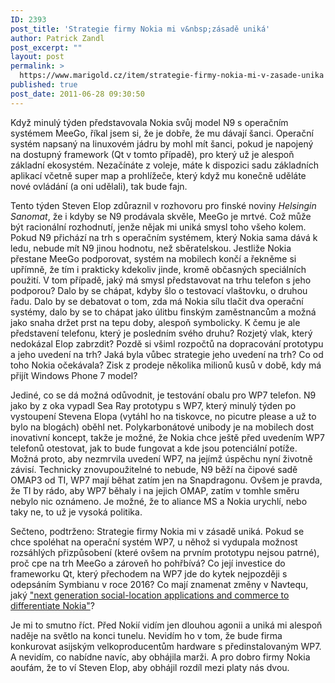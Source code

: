 ```yaml
---
ID: 2393
post_title: 'Strategie firmy Nokia mi v&nbsp;zásadě uniká'
author: Patrick Zandl
post_excerpt: ""
layout: post
permalink: >
  https://www.marigold.cz/item/strategie-firmy-nokia-mi-v-zasade-unika
published: true
post_date: 2011-06-28 09:30:50
---
```

Když minulý týden představovala Nokia svůj model N9 s operačním systémem MeeGo, říkal jsem si, že je dobře, že mu dávají šanci. Operační systém napsaný na linuxovém jádru by mohl mít šanci, pokud je napojený na dostupný framework (Qt v tomto případě), pro který už je alespoň základní ekosystém. Nezačínáte z voleje, máte k dispozici sadu základních aplikací včetně super map a prohlížeče, který když mu konečně uděláte nové ovládání (a oni udělali), tak bude fajn. 

Tento týden Steven Elop zdůraznil v rozhovoru pro finské noviny <em>Helsingin Sanomat</em>, že i kdyby se N9 prodávala skvěle, MeeGo je mrtvé. Což může být racionální rozhodnutí, jenže nějak mi uniká smysl toho všeho kolem. Pokud N9 přichází na trh s operačním systémem, který Nokia sama dává k ledu, nebude mít N9 jinou hodnotu, než sběratelskou. Jestliže Nokia přestane MeeGo podporovat, systém na mobilech končí a řekněme si upřímně, že tím i prakticky kdekoliv jinde, kromě občasných speciálních použití. V tom případě, jaký má smysl představovat na trhu telefon s jeho podporou? Dalo by se chápat, kdyby šlo o testovací vlaštovku, o druhou řadu. Dalo by se debatovat o tom, zda má Nokia sílu tlačit dva operační systémy, dalo by se to chápat jako úlitbu finským zaměstnancům a možná jako snaha držet prst na tepu doby, alespoň symbolicky. K čemu je ale představení telefonu, který je posledním svého druhu? Rozjetý vlak, který nedokázal Elop zabrzdit? Pozdě si všiml rozpočtů na dopracování prototypu a jeho uvedení na trh? Jaká byla vůbec strategie jeho uvedení na trh? Co od toho Nokia očekávala? Zisk z prodeje několika milionů kusů v době, kdy má přijít Windows Phone 7 model? 

Jediné, co se dá možná odůvodnit, je testování obalu pro WP7 telefon. N9 jako by z oka vypadl Sea Ray prototypu s WP7, který minulý týden po vystoupení Stevena Elopa (vytáhl ho na tiskovce, no picutre please a už to bylo na blogách) oběhl net. Polykarbonátové unibody je na mobilech dost inovativní koncept, takže je možné, že Nokia chce ještě před uvedením WP7 telefonů otestovat, jak to bude fungovat a kde jsou potenciální potíže. Možná proto, aby nezmrvila uvedení WP7, na jejímž úspěchu nyní životně závisí. Technicky znovupoužitelné to nebude, N9 běží na čipové sadě OMAP3 od TI, WP7 mají běhat zatím jen na Snapdragonu. Ovšem je pravda, že TI by rádo, aby WP7 běhaly i na jejich OMAP, zatím v tomhle směru nebylo nic oznámeno. Je možné, že to aliance MS a Nokia urychlí, nebo taky ne, to už je vysoká politika. 

Sečteno, podtrženo: Strategie firmy Nokia mi v zásadě uniká. Pokud se chce spoléhat na operační systém WP7, u něhož si vydupala možnost rozsáhlých přizpůsobení (které ovšem na prvním prototypu nejsou patrné), proč cpe na trh MeeGo a zároveň ho pohřbívá? Co její investice do frameworku Qt, který přechodem na WP7 jde do kytek nejpozději s odepsáním Symbianu v roce 2016? Co mají znamenat změny v Navtequ, jaký <a href="http://press.nokia.com/2011/06/22/nokia-renews-mission-for-mobile-and-location-based-services-appoints-michael-halbherr-executive-vice-president/">"next generation social-location applications and commerce to differentiate Nokia"</a>?    

Je mi to smutno říct. Před Nokií vidím jen dlouhou agonii a uniká mi alespoň naděje na světlo na konci tunelu. Nevidím ho v tom, že bude firma konkurovat asijským velkoproducentům hardware s předinstalovaným WP7. A nevidím, co nabídne navíc, aby obhájila marži. A pro dobro firmy Nokia aoufám, že to ví Steven Elop, aby obhájil rozdíl mezi platy nás dvou.